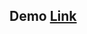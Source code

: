 ## Demo [Link]([https://solution-ten.vercel.app/?fbclid=IwAR3pd0Cv3cPghLB474gLzoWhoqlyP46dnt3Es7fblEXNwjbi3XBiaimr_LI](https://fancy-swap-coin-form.vercel.app/))
